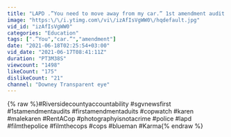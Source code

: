 ```yaml
---
title: "LAPD .”You need to move away from my car.” 1st amendment audit fail."
image: "https:\/\/i.ytimg.com\/vi\/izAfIsVgWW0\/hqdefault.jpg"
vid_id: "izAfIsVgWW0"
categories: "Education"
tags: [".”You","car.”","amendment"]
date: "2021-06-18T02:25:54+03:00"
vid_date: "2021-06-17T08:41:11Z"
duration: "PT3M38S"
viewcount: "1498"
likeCount: "175"
dislikeCount: "21"
channel: "Downey Transparent eye"
---
```

{% raw %}#Riversidecountyaccountability #sgvnewsfirst #1stamendmentaudits #firstamendmentaduits #copwatch #karen #malekaren #RentACop #photographyisnotacrime #police #lapd #filmthepolice #filmthecops #cops #blueman #Karma{% endraw %}

